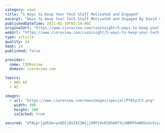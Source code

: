 ```yaml
---
category: news
title: "5 Ways to Keep Your Tech Staff Motivated and Engaged"
excerpt: "Ways to Keep Your Tech Staff Motivated and Engaged By David Cooper, Chief Technology Officer, WEX [NYSE: WEX] - The CEO was in awe: On a visit to a Bay Area startup that had a reputation for being innovative and fast-moving,"
publishedDateTime: 2021-02-19T05:19:00Z
originalUrl: "https://www.cioreview.com/cxoinsight/5-ways-to-keep-your-tech-staff-motivated-and-engaged-nid-30067-cid-188.html"
webUrl: "https://www.cioreview.com/cxoinsight/5-ways-to-keep-your-tech-staff-motivated-and-engaged-nid-30067-cid-188.html"
type: article
quality: 24
heat: 24
published: false

provider:
  name: CIOReview
  domain: cioreview.com

topics:
  - AWS AI
  - AI

images:
  - url: "https://www.cioreview.com/newsimages/special/Pf6hyzC5.png"
    width: 300
    height: 300
    isCached: true

secured: "UTALprjgUb3w+ynQOIjQVZ4IZWIjj90tt9vKS0SmR74jnNKMfkmNDGxUcScLmRrnbCo1ndOtNeSbsxOmjWAyEQp3mgn24qwokpwKUhT9z60cRWTKzuuPxSvc/+bthk2bNe37u3nJIX5YSbFsY2hbno+QiDFLx3Kaxh1xHo4ViavMMkaSJQ8BY431tJB51laaWA8Wep0r0xfI2wKdvhxqVBLbwVuQP42OvIy3kHKbwABb8LI2eA+WP8oPKwaIY95vvLeqUTOTR3JkXgtR5SjnhhrjuQ9sJGOZxVgX82rPx7gNMbJ1jIoM1Bu4dynPRVehGrY7TPLM7BUjODYpHfD1gD0dRDT8UTwCAs6YC1U97Fo=;cB33daPwu3OYy+h/V7V16Q=="
---
```


